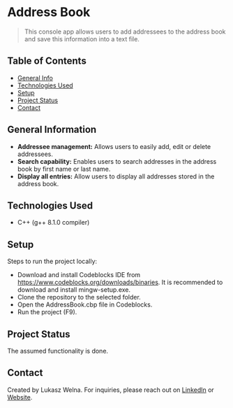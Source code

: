 # Address Book
> This console app allows users to add addressees to the address book and save this information into a text file.

## Table of Contents
* [General Info](#general-information)
* [Technologies Used](#technologies-used)
* [Setup](#setup)
* [Project Status](#project-status)
* [Contact](#contact)

## General Information
- **Addressee management:** Allows users to easily add, edit or delete addressees.
- **Search capability:** Enables users to search addresses in the address book by first name or last name.
- **Display all entries:** Allow users to display all addresses stored in the address book.

## Technologies Used
- C++ (g++ 8.1.0 compiler)

## Setup
Steps to run the project locally:
- Download and install Codeblocks IDE from https://www.codeblocks.org/downloads/binaries. It is recommended to download and install mingw-setup.exe.
- Clone the repository to the selected folder.
- Open the AddressBook.cbp file in Codeblocks.
- Run the project (F9).

## Project Status
The assumed functionality is done. 

## Contact
Created by Lukasz Welna. For inquiries, please reach out on [LinkedIn](https://www.linkedin.com/in/lukasz-welna) or [Website](https://lukasz-welna.profesjonalnyprogramista.pl/).
